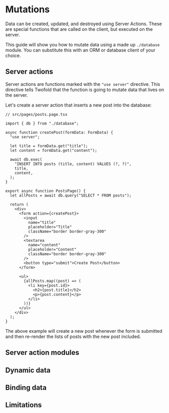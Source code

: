 # Mutations

Data can be created, updated, and destroyed using Server Actions. These are special functions that are called on the client, but executed on the server.

This guide will show you how to mutate data using a made up `./database` module. You can substitute this with an ORM or database client of your choice.

## Server actions

Server actions are functions marked with the `"use server"` directive. This directive tells Twofold that the function is going to mutate data that lives on the server.

Let's create a server action that inserts a new post into the database:

```tsx
// src/pages/posts.page.tsx

import { db } from "./database";

async function createPost(formData: FormData) {
  "use server";

  let title = formData.get("title");
  let content = formData.get("content");

  await db.exec(
    "INSERT INTO posts (title, content) VALUES (?, ?)",
    title,
    content,
  );
}

export async function PostsPage() {
  let allPosts = await db.query("SELECT * FROM posts");

  return (
    <div>
      <form action={createPost}>
        <input
          name="title"
          placeholder="Title"
          className="border border-gray-300"
        />
        <textarea
          name="content"
          placeholder="Content"
          className="border border-gray-300"
        />
        <button type="submit">Create Post</button>
      </form>

      <ul>
        {allPosts.map((post) => (
          <li key={post.id}>
            <h2>{post.title}</h2>
            <p>{post.content}</p>
          </li>
        ))}
      </ul>
    </div>
  );
}
```

The above example will create a new post whenever the form is submitted and then re-render the lists of posts with the new post included.

## Server action modules

## Dynamic data

## Binding data

## Limitations
